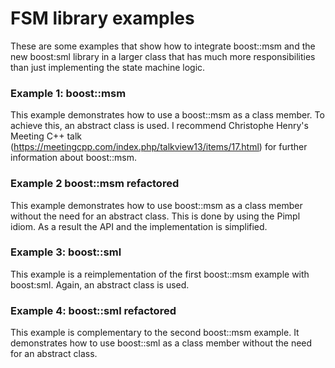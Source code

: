 # FSM library examples

These are some examples that show how to integrate boost::msm and the new boost:sml library in a 
larger class that has much more responsibilities than just implementing the state machine logic. 

### Example 1: boost::msm 

This example demonstrates how to use a boost::msm as a class member. To achieve this, an abstract 
class is used. I recommend Christophe Henry's Meeting C++ talk 
(https://meetingcpp.com/index.php/talkview13/items/17.html) for further information about 
boost::msm. 

### Example 2 boost::msm refactored 

This example demonstrates how to use boost::msm as a class member without the need for an abstract 
class. This is done by using the Pimpl idiom. As a result the API and the implementation is 
simplified. 

### Example 3: boost::sml 

This example is a reimplementation of the first boost::msm example with boost:sml. Again, an 
abstract class is used. 

### Example 4: boost::sml refactored

This example is complementary to the second boost::msm example. It demonstrates how to use 
boost::sml as a class member without the need for an abstract class. 
